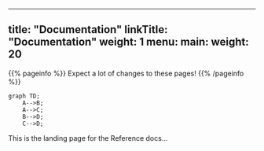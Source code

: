 
---
title: "Documentation"
linkTitle: "Documentation"
weight: 1
menu:
  main:
    weight: 20
---

{{% pageinfo %}}
Expect a lot of changes to these pages!
{{% /pageinfo %}}

```mermaid
graph TD;
    A-->B;
    A-->C;
    B-->D;
    C-->D;
```

This is the landing page for the Reference docs...
